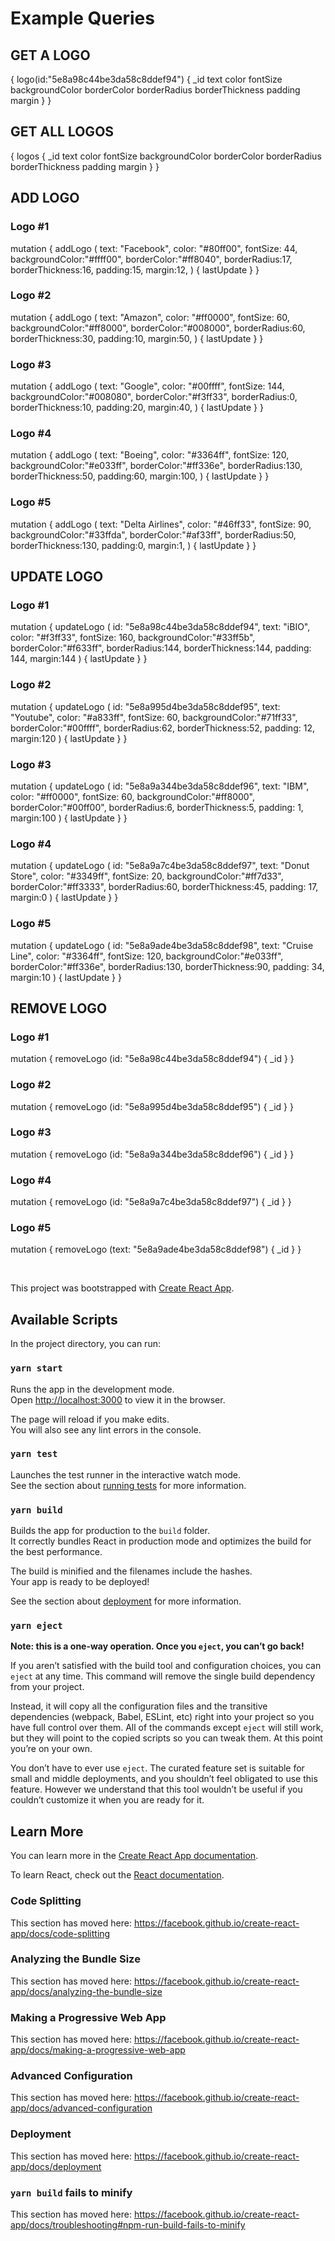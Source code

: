 # Example Queries 
## GET A LOGO
{
  logo(id:"5e8a98c44be3da58c8ddef94") {
    _id
    text
    color
    fontSize
    backgroundColor
    borderColor
    borderRadius
    borderThickness
    padding
    margin
  }
}

## GET ALL LOGOS
{
  logos {
      _id
      text
      color
      fontSize
      backgroundColor
      borderColor
      borderRadius
      borderThickness
      padding
      margin
  }
}

## ADD LOGO
### Logo #1
mutation {
  addLogo (
    text: "Facebook",
    color: "#80ff00",
    fontSize: 44,
    backgroundColor:"#ffff00",
    borderColor:"#ff8040",
    borderRadius:17,
    borderThickness:16,
    padding:15,
    margin:12,
  ) {
    lastUpdate
  }
}
### Logo #2
mutation {
  addLogo (
    text: "Amazon",
    color: "#ff0000",
    fontSize: 60,
    backgroundColor:"#ff8000",
    borderColor:"#008000",
    borderRadius:60,
    borderThickness:30,
    padding:10,
    margin:50,
  ) {
    lastUpdate
  }
}
### Logo #3
mutation {
  addLogo (
    text: "Google",
    color: "#00ffff",
    fontSize: 144,
    backgroundColor:"#008080",
    borderColor:"#f3ff33",
    borderRadius:0,
    borderThickness:10,
    padding:20,
    margin:40,
  ) {
    lastUpdate
  }
}
### Logo #4
mutation {
  addLogo (
    text: "Boeing",
    color: "#3364ff",
    fontSize: 120,
    backgroundColor:"#e033ff",
    borderColor:"#ff336e",
    borderRadius:130,
    borderThickness:50,
    padding:60,
    margin:100,
  ) {
    lastUpdate
  }
}
### Logo #5
mutation {
  addLogo (
    text: "Delta Airlines",
    color: "#46ff33",
    fontSize: 90,
    backgroundColor:"#33ffda",
    borderColor:"#af33ff",
    borderRadius:50,
    borderThickness:130,
    padding:0,
    margin:1,
  ) {
    lastUpdate
  }
}
## UPDATE LOGO
### Logo #1
mutation {
  updateLogo (
    id: "5e8a98c44be3da58c8ddef94",
    text: "iBIO",
    color: "#f3ff33",
    fontSize: 160,
    backgroundColor:"#33ff5b",
    borderColor:"#f633ff",
    borderRadius:144,
    borderThickness:144,
    padding: 144,
    margin:144
  ) {
    lastUpdate
  }
}
### Logo #2
mutation {
  updateLogo (
    id: "5e8a995d4be3da58c8ddef95",
    text: "Youtube",
    color: "#a833ff",
    fontSize: 60,
    backgroundColor:"#71ff33",
    borderColor:"#00ffff",
    borderRadius:62,
    borderThickness:52,
    padding: 12,
    margin:120
  ) {
    lastUpdate
  }
}

### Logo #3
mutation {
  updateLogo (
    id: "5e8a9a344be3da58c8ddef96",
    text: "IBM",
    color: "#ff0000",
    fontSize: 60,
    backgroundColor:"#ff8000",
    borderColor:"#00ff00",
    borderRadius:6,
    borderThickness:5,
    padding: 1,
    margin:100
  ) {
    lastUpdate
  }
}
### Logo #4
mutation {
  updateLogo (
    id: "5e8a9a7c4be3da58c8ddef97",
    text: "Donut Store",
    color: "#3349ff",
    fontSize: 20,
    backgroundColor:"#ff7d33",
    borderColor:"#ff3333",
    borderRadius:60,
    borderThickness:45,
    padding: 17,
    margin:0
  ) {
    lastUpdate
  }
}
### Logo #5
mutation {
  updateLogo (
    id: "5e8a9ade4be3da58c8ddef98",
    text: "Cruise Line",
    color: "#3364ff",
    fontSize: 120,
    backgroundColor:"#e033ff",
    borderColor:"#ff336e",
    borderRadius:130,
    borderThickness:90,
    padding: 34,
    margin:10
  ) {
    lastUpdate
  }
}

## REMOVE LOGO
### Logo #1
mutation {
  removeLogo (id: "5e8a98c44be3da58c8ddef94") {
    _id
  }
}
### Logo #2
mutation {
  removeLogo (id: "5e8a995d4be3da58c8ddef95") {
    _id
  }
}
### Logo #3
mutation {
  removeLogo (id: "5e8a9a344be3da58c8ddef96") {
    _id
  }
}
### Logo #4
mutation {
  removeLogo (id: "5e8a9a7c4be3da58c8ddef97") {
    _id
  }
}
### Logo #5
mutation {
  removeLogo (text: "5e8a9ade4be3da58c8ddef98") {
    _id
  }
}

<br/>

This project was bootstrapped with [Create React App](https://github.com/facebook/create-react-app).

## Available Scripts

In the project directory, you can run:

### `yarn start`

Runs the app in the development mode.<br />
Open [http://localhost:3000](http://localhost:3000) to view it in the browser.

The page will reload if you make edits.<br />
You will also see any lint errors in the console.

### `yarn test`

Launches the test runner in the interactive watch mode.<br />
See the section about [running tests](https://facebook.github.io/create-react-app/docs/running-tests) for more information.

### `yarn build`

Builds the app for production to the `build` folder.<br />
It correctly bundles React in production mode and optimizes the build for the best performance.

The build is minified and the filenames include the hashes.<br />
Your app is ready to be deployed!

See the section about [deployment](https://facebook.github.io/create-react-app/docs/deployment) for more information.

### `yarn eject`

**Note: this is a one-way operation. Once you `eject`, you can’t go back!**

If you aren’t satisfied with the build tool and configuration choices, you can `eject` at any time. This command will remove the single build dependency from your project.

Instead, it will copy all the configuration files and the transitive dependencies (webpack, Babel, ESLint, etc) right into your project so you have full control over them. All of the commands except `eject` will still work, but they will point to the copied scripts so you can tweak them. At this point you’re on your own.

You don’t have to ever use `eject`. The curated feature set is suitable for small and middle deployments, and you shouldn’t feel obligated to use this feature. However we understand that this tool wouldn’t be useful if you couldn’t customize it when you are ready for it.

## Learn More

You can learn more in the [Create React App documentation](https://facebook.github.io/create-react-app/docs/getting-started).

To learn React, check out the [React documentation](https://reactjs.org/).

### Code Splitting

This section has moved here: https://facebook.github.io/create-react-app/docs/code-splitting

### Analyzing the Bundle Size

This section has moved here: https://facebook.github.io/create-react-app/docs/analyzing-the-bundle-size

### Making a Progressive Web App

This section has moved here: https://facebook.github.io/create-react-app/docs/making-a-progressive-web-app

### Advanced Configuration

This section has moved here: https://facebook.github.io/create-react-app/docs/advanced-configuration

### Deployment

This section has moved here: https://facebook.github.io/create-react-app/docs/deployment

### `yarn build` fails to minify

This section has moved here: https://facebook.github.io/create-react-app/docs/troubleshooting#npm-run-build-fails-to-minify



